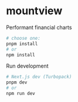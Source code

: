 # mountview

Performant financial charts

```bash
# choose one:
pnpm install
# or
npm install
```

Run development

```bash
# Next.js dev (Turbopack)
pnpm dev
# or
npm run dev
```
